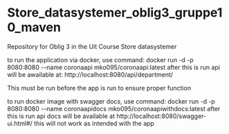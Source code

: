 # Store_datasystemer_oblig3_gruppe10_maven
Repository for Oblig 3 in the Uit Course Store datasystemer

to run the application via docker, use command: docker run -d -p 8080:8080 --name coronaapi mko095/coronaapi:latest
after this is run api will be awailable at: http://localhost:8080/api/department/

This must be run before the app is run to ensure proper function


to run docker image with swagger docs, use command: 
docker run -d -p 8080:8080 --name coronaapidocs mko095/coronaapiwithdocs:latest
after this is run api docs will be available at 
http://localhost:8080/swagger-ui.html#/
this will not work as intended with the app
